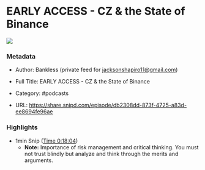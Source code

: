 # EARLY ACCESS - CZ & the State of Binance

![](https://wsrv.nl/?url=https%3A%2F%2Fwww.bankless.com%2Fassets%2Fimg%2FpodcastWhite.jpg&w=100&h=100)

### Metadata

- Author: Bankless (private feed for jacksonshapiro11@gmail.com)
- Full Title: EARLY ACCESS - CZ & the State of Binance
- Category: #podcasts



- URL: https://share.snipd.com/episode/db2308dd-873f-4725-a83d-ee8694fe96ae

### Highlights

- 1min Snip ([Time 0:18:04](https://share.snipd.com/snip/3bf2c7f0-a812-4282-87e7-8050dd19b8c9))
    - **Note:** Importance of risk management and critical thinking. You must not trust blindly but analyze and think through the merits and arguments.
